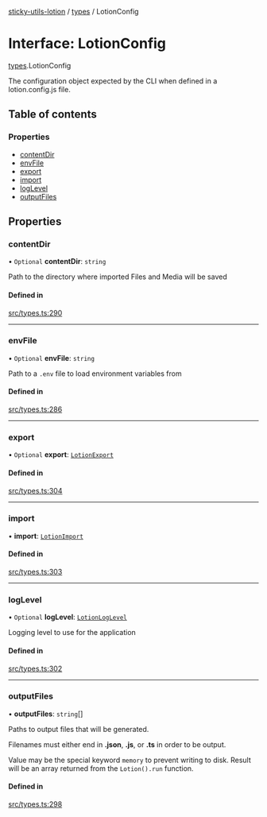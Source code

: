 [sticky-utils-lotion](../README.md) / [types](../modules/types.md) / LotionConfig

# Interface: LotionConfig

[types](../modules/types.md).LotionConfig

The configuration object expected by the CLI when defined in a lotion.config.js file.

## Table of contents

### Properties

- [contentDir](types.LotionConfig.md#contentdir)
- [envFile](types.LotionConfig.md#envfile)
- [export](types.LotionConfig.md#export)
- [import](types.LotionConfig.md#import)
- [logLevel](types.LotionConfig.md#loglevel)
- [outputFiles](types.LotionConfig.md#outputfiles)

## Properties

### contentDir

• `Optional` **contentDir**: `string`

Path to the directory where imported Files and Media will be saved

#### Defined in

[src/types.ts:290](https://github.com/sticky/sticky-utils-lotion/blob/b3d3d85/src/types.ts#L290)

___

### envFile

• `Optional` **envFile**: `string`

Path to a `.env` file to load environment variables from

#### Defined in

[src/types.ts:286](https://github.com/sticky/sticky-utils-lotion/blob/b3d3d85/src/types.ts#L286)

___

### export

• `Optional` **export**: [`LotionExport`](types.LotionExport.md)

#### Defined in

[src/types.ts:304](https://github.com/sticky/sticky-utils-lotion/blob/b3d3d85/src/types.ts#L304)

___

### import

• **import**: [`LotionImport`](types.LotionImport.md)

#### Defined in

[src/types.ts:303](https://github.com/sticky/sticky-utils-lotion/blob/b3d3d85/src/types.ts#L303)

___

### logLevel

• `Optional` **logLevel**: [`LotionLogLevel`](../enums/types.LotionLogLevel.md)

Logging level to use for the application

#### Defined in

[src/types.ts:302](https://github.com/sticky/sticky-utils-lotion/blob/b3d3d85/src/types.ts#L302)

___

### outputFiles

• **outputFiles**: `string`[]

Paths to output files that will be generated.

Filenames must either end in __.json__, __.js__, or __.ts__ in order to be output.

Value may be the special keyword `memory` to prevent writing to disk. Result will be an array returned from the `Lotion().run` function.

#### Defined in

[src/types.ts:298](https://github.com/sticky/sticky-utils-lotion/blob/b3d3d85/src/types.ts#L298)
